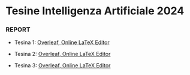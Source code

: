 # Tesine Intelligenza Artificiale 2024

### REPORT

- Tesina 1: [Overleaf, Online LaTeX Editor](https://www.overleaf.com/project/67b88581b0b2af1768f0c117)

- Tesina 2: [Overleaf, Online LaTeX Editor](https://www.overleaf.com/project/67ba07a60f395be4c094ada2)

- Tesina 3: [Overleaf, Online LaTeX Editor](https://www.overleaf.com/project/67d07ce579b5a6867a712930)
